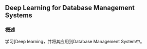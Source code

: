 ##  Deep Learning for Database Management Systems

### **概述**

学习]Deep learning，并将其应用到Database Management System中。
